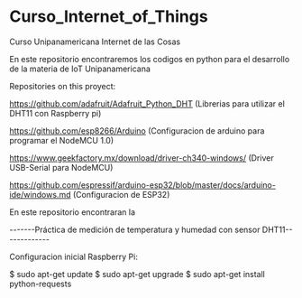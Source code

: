 # Curso_Internet_of_Things
Curso Unipanamericana Internet de las Cosas


En este repositorio encontraremos los codigos en python para el desarrollo de la materia de IoT Unipanamericana

Repositories on this proyect:

https://github.com/adafruit/Adafruit_Python_DHT (Librerias para utilizar el DHT11 con Raspberry pi)

https://github.com/esp8266/Arduino (Configuracion de arduino para programar el NodeMCU 1.0)

https://www.geekfactory.mx/download/driver-ch340-windows/ (Driver USB-Serial para NodeMCU)

https://github.com/espressif/arduino-esp32/blob/master/docs/arduino-ide/windows.md (Configuracion de ESP32)

En este repositorio encontraran la

-------Práctica de medición de temperatura y humedad con sensor DHT11-------------

Configuracion inicial Raspberry Pi:

$ sudo apt-get update 
$ sudo apt-get upgrade 
$ sudo apt-get install python-requests

